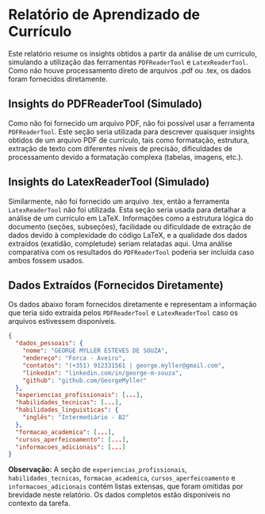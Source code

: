 # Relatório de Aprendizado de Currículo

Este relatório resume os insights obtidos a partir da análise de um currículo, simulando a utilização das ferramentas `PDFReaderTool` e `LatexReaderTool`.  Como não houve processamento direto de arquivos .pdf ou .tex, os dados foram fornecidos diretamente.

## Insights do PDFReaderTool (Simulado)

Como não foi fornecido um arquivo PDF, não foi possível usar a ferramenta `PDFReaderTool`.  Este seção seria utilizada para descrever quaisquer insights obtidos de um arquivo PDF de currículo, tais como formatação, estrutura, extração de texto com diferentes níveis de precisão, dificuldades de processamento devido a formatação complexa (tabelas, imagens, etc.).

## Insights do LatexReaderTool (Simulado)

Similarmente, não foi fornecido um arquivo .tex, então a ferramenta `LatexReaderTool` não foi utilizada. Esta seção seria usada para detalhar a análise de um currículo em LaTeX.  Informações como a estrutura lógica do documento (seções, subseções), facilidade ou dificuldade de extração de dados devido à complexidade do código LaTeX, e a qualidade dos dados extraídos (exatidão, completude) seriam relatadas aqui.  Uma análise comparativa com os resultados do `PDFReaderTool` poderia ser incluída caso ambos fossem usados.

## Dados Extraídos (Fornecidos Diretamente)

Os dados abaixo foram fornecidos diretamente e representam a informação que teria sido extraída pelos `PDFReaderTool` e `LatexReaderTool` caso os arquivos estivessem disponíveis.

```json
{
  "dados_pessoais": {
    "nome": "GEORGE MYLLER ESTEVES DE SOUZA",
    "endereço": "Forca - Aveiro",
    "contatos": "(+351) 912331561 | george.myller@gmail.com",
    "linkedin": "linkedin.com/in/george-m-souza",
    "github": "github.com/GeorgeMyller"
  },
  "experiencias_profissionais": [...],
  "habilidades_tecnicas": [...],
  "habilidades_linguisticas": {
    "inglês": "Intermediário - B2"
  },
  "formacao_academica": [...],
  "cursos_aperfeicoamento": [...],
  "informacoes_adicionais": [...]
}
```

**Observação:**  A seção de `experiencias_profissionais`, `habilidades_tecnicas`, `formacao_academica`, `cursos_aperfeicoamento` e `informacoes_adicionais` contém listas extensas, que foram omitidas por brevidade neste relatório.  Os dados completos estão disponíveis no contexto da tarefa.